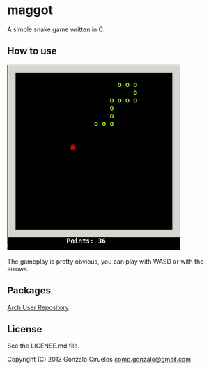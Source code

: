maggot
======

A simple snake game written in C.

How to use
----------

![A screenshot of the gameplay](/img/example.png "Screenshot")

The gameplay is pretty obvious, you can play with WASD or with the arrows.

Packages
--------
[Arch User Repository](https://aur.archlinux.org/packages/maggot-git/ "AUR")

License
-------

See the LICENSE.md file.

Copyright (C) 2013 Gonzalo Ciruelos <comp.gonzalo@gmail.com>
